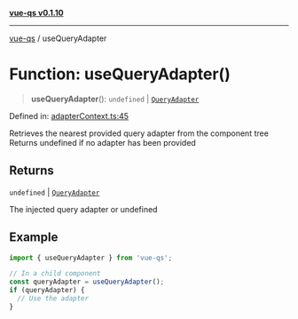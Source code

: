 [**vue-qs v0.1.10**](../README.md)

***

[vue-qs](../README.md) / useQueryAdapter

# Function: useQueryAdapter()

> **useQueryAdapter**(): `undefined` \| [`QueryAdapter`](../type-aliases/QueryAdapter.md)

Defined in: [adapterContext.ts:45](https://github.com/iamsomraj/vue-qs/blob/f1e1957b7183143713c387d3e0537e789055538e/src/adapterContext.ts#L45)

Retrieves the nearest provided query adapter from the component tree
Returns undefined if no adapter has been provided

## Returns

`undefined` \| [`QueryAdapter`](../type-aliases/QueryAdapter.md)

The injected query adapter or undefined

## Example

```typescript
import { useQueryAdapter } from 'vue-qs';

// In a child component
const queryAdapter = useQueryAdapter();
if (queryAdapter) {
  // Use the adapter
}
```
